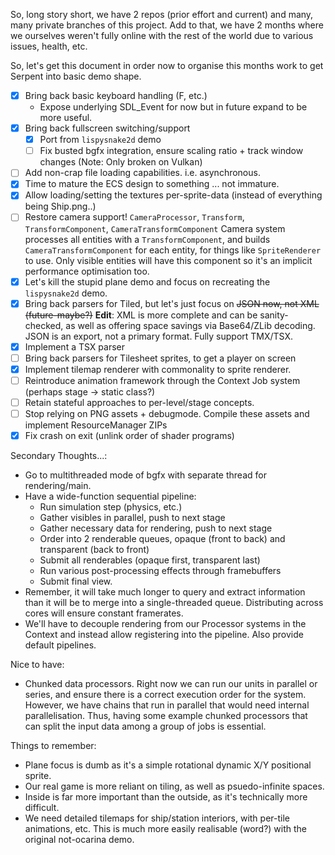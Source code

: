So, long story short, we have 2 repos (prior effort and current) and many, many private
branches of this project. Add to that, we have 2 months where we ourselves weren't fully
online with the rest of the world due to various issues, health, etc.

So, let's get this document in order now to organise this months work to get Serpent into
basic demo shape.

 - [x] Bring back basic keyboard handling (F, etc.)
    - Expose underlying SDL_Event for now but in future expand to be more useful.
 - [x] Bring back fullscreen switching/support
    - [x] Port from `lispysnake2d` demo
    - [ ] Fix busted bgfx integration, ensure scaling ratio + track window changes (Note: Only broken on Vulkan)
 - [ ] Add non-crap file loading capabilities. i.e. asynchronous.
 - [x] Time to mature the ECS design to something ... not immature.
 - [x] Allow loading/setting the textures per-sprite-data (instead of everything being Ship.png..)
 - [ ] Restore camera support! `CameraProcessor`, `Transform`, `TransformComponent`, `CameraTransformComponent`
       Camera system processes all entities with a `TransformComponent`, and builds `CameraTransformComponent`
       for each entity, for things like `SpriteRenderer` to use. Only visible entities will have this
       component so it's an implicit performance optimisation too.
 - [x] Let's kill the stupid plane demo and focus on recreating the `lispysnake2d` demo.
 - [x] Bring back parsers for Tiled, but let's just focus on ~~JSON now, not XML (future-maybe?)~~
   **Edit**: XML is more complete and can be sanity-checked, as well as offering space savings
   via Base64/ZLib decoding. JSON is an export, not a primary format. Fully support TMX/TSX.
 - [x] Implement a TSX parser
 - [ ] Bring back parsers for Tilesheet sprites, to get a player on screen
 - [x] Implement tilemap renderer with commonality to sprite renderer.
 - [ ] Reintroduce animation framework through the Context Job system (perhaps stage -> static class?)
 - [ ] Retain stateful approaches to per-level/stage concepts.
 - [ ] Stop relying on PNG assets + debugmode. Compile these assets and implement ResourceManager ZIPs
 - [x] Fix crash on exit (unlink order of shader programs)

Secondary Thoughts...:

 - Go to multithreaded mode of bgfx with separate thread for rendering/main.
 - Have a wide-function sequential pipeline:
    - Run simulation step (physics, etc.)
    - Gather visibles in parallel, push to next stage
    - Gather necessary data for rendering, push to next stage
    - Order into 2 renderable queues, opaque (front to back) and transparent (back to front)
    - Submit all renderables (opaque first, transparent last)
    - Run various post-processing effects through framebuffers
    - Submit final view.
 - Remember, it will take much longer to query and extract information than it will be to merge
   into a single-threaded queue. Distributing across cores will ensure constant framerates.
 - We'll have to decouple rendering from our Processor systems in the Context and instead
   allow registering into the pipeline. Also provide default pipelines.

Nice to have:

 - Chunked data processors. Right now we can run our units in parallel or series, and ensure
   there is a correct execution order for the system. However, we have chains that run in parallel
   that would need internal parallelisation. Thus, having some example chunked processors that can
   split the input data among a group of jobs is essential.


Things to remember:

 - Plane focus is dumb as it's a simple rotational dynamic X/Y positional sprite.
 - Our real game is more reliant on tiling, as well as psuedo-infinite spaces.
 - Inside is far more important than the outside, as it's technically more difficult.
 - We need detailed tilemaps for ship/station interiors, with per-tile animations, etc.
   This is much more easily realisable (word?) with the original not-ocarina demo.
